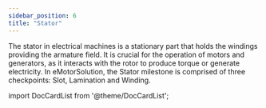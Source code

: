 ```yaml
---
sidebar_position: 6
title: "Stator"
---
```


The stator in electrical machines is a stationary part that holds the windings providing the armature field. It is crucial for the operation of motors and generators, as it interacts with the rotor to produce torque or generate electricity. In eMotorSolution, the Stator milestone is comprised of three checkpoints: Slot, Lamination and Winding.

import DocCardList from '@theme/DocCardList';

<DocCardList />